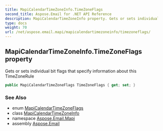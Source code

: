 ```yaml
---
title: MapiCalendarTimeZoneInfo.TimeZoneFlags
second_title: Aspose.Email for .NET API Reference
description: MapiCalendarTimeZoneInfo property. Gets or sets individual bit flags that specify information about this TimeZoneRule
type: docs
weight: 70
url: /net/aspose.email.mapi/mapicalendartimezoneinfo/timezoneflags/
---
```

## MapiCalendarTimeZoneInfo.TimeZoneFlags property

Gets or sets individual bit flags that specify information about this TimeZoneRule

```csharp
public MapiCalendarTimeZoneFlags TimeZoneFlags { get; set; }
```

### See Also

* enum [MapiCalendarTimeZoneFlags](../../mapicalendartimezoneflags/)
* class [MapiCalendarTimeZoneInfo](../)
* namespace [Aspose.Email.Mapi](../../mapicalendartimezoneinfo/)
* assembly [Aspose.Email](../../../)



